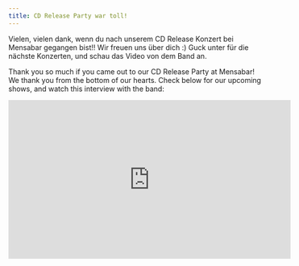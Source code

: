 ```yaml
---
title: CD Release Party war toll!
---
```


Vielen, vielen dank, wenn du nach unserem CD Release Konzert bei Mensabar gegangen bist!! Wir freuen uns über dich :) Guck unter für die nächste Konzerten, und schau das Video von dem Band an.

Thank you so much if you came out to our CD Release Party at Mensabar! We thank you from the bottom of our hearts. Check below for our upcoming shows, and watch this interview with the band:

<div class="video-wrapper">
  <iframe width="560" height="315" src="https://www.youtube.com/embed/ikeQYr6eWwU" frameborder="0" allowfullscreen></iframe>
</div>

